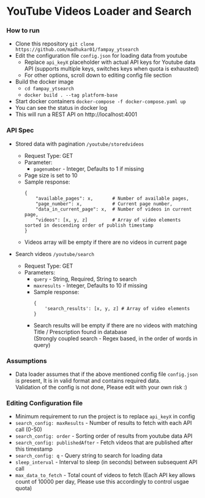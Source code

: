 # YouTube Videos Loader and Search

### How to run
- Clone this repository `git clone https://github.com/madhukar01/fampay_ytsearch`
- Edit the configuration file `config.json` for loading data from youtube
    - Replace `api_keyX` placeholder with actual API keys for Youtube data API
    (supports multiple keys, switches keys when quota is exhausted)
    - For other options, scroll down to editing config file section
- Build the docker image
    - `cd fampay_ytsearch`
    - `docker build . --tag platform-base`
- Start docker containers `docker-compose -f docker-compose.yaml up`
- You can see the status in docker log
- This will run a REST API on http://localhost:4001

### API Spec
- Stored data with pagination `/youtube/storedvideos`
    - Request Type: GET
    - Parameter:
        - `pagenumber` - Integer, Defaults to 1 if missing
    - Page size is set to 10
    - Sample response:
        ```
        {
            "available_pages": x,       # Number of available pages,
            "page_number": x,           # Current page number,
            "data_in_current_page": x,  # Number of videos in current page,
            "videos": [x, y, z]         # Array of video elements sorted in descending order of publish timestamp
        }
        ```
    - Videos array will be empty if there are no videos in current page

- Search videos `/youtube/search`
    - Request Type: GET
    - Parameters:
        - `query` - String, Required, String to search
        - `maxresults` - Integer, Defaults to 10 if missing
        - Sample response:
            ```
            {
                'search_results': [x, y, z] # Array of video elements
            }
            ```
        - Search results will be empty if there are no videos with matching Title / Prescription found in database  
        (Strongly coupled search - Regex based, in the order of words in query)


### Assumptions
- Data loader assumes that if the above mentioned config file `config.json` is present,
It is in valid format and contains required data.  
Validation of the config is not done, Please edit with your own risk :)

### Editing Configuration file
- Minimum requirement to run the project is to replace `api_keyX` in config
- `search_config: maxResults` - Number of results to fetch with each API call (0-50)
- `search_config: order` - Sorting order of results from youtube data API
- `search_config: publishedAfter` - Fetch videos that are published after this timestamp
- `search_config: q` - Query string to search for loading data
- `sleep_interval` - Interval to sleep (in seconds) between subsequent API call
- `max_data_to_fetch` - Total count of videos to fetch (Each API key allows count of 10000 per day, Please use this accordingly to control usgae quota)